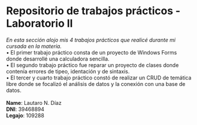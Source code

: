 # Repositorio de trabajos prácticos - Laboratorio II
<i>En esta sección alojo mis 4 trabajos prácticos que realicé durante mi cursada en la materia.</i></br>
• El primer trabajo práctico consta de un proyecto de Windows Forms donde desarrollé una calculadora sencilla.</br>
• El segundo trabajo práctico fue reparar un proyecto de clases donde contenía errores de tipeo, identación y de sintaxis.</br>
• El tercer y cuarto trabajo práctico constó de realizar un CRUD de temática libre donde se focalizó el análisis de datos y la conexión con una base de datos.</br>
</br>
<b>Name</b>: Lautaro N. Díaz</br>
<b>DNI</b>: 39468894</br>
<b>Legajo</b>: 109288</br>
</br>

